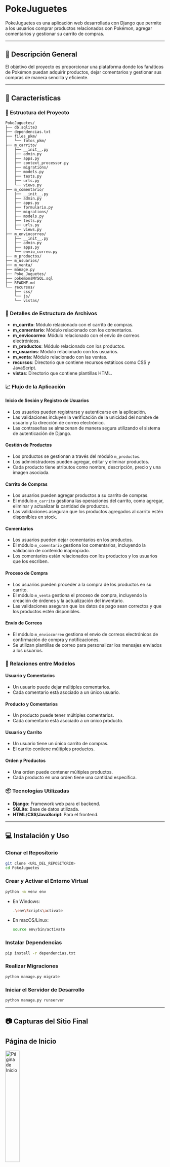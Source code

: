 # PokeJuguetes

PokeJuguetes es una aplicación web desarrollada con Django que permite a los usuarios comprar productos relacionados con Pokémon, agregar comentarios y gestionar su carrito de compras.

---

## 📄 Descripción General

El objetivo del proyecto es proporcionar una plataforma donde los fanáticos de Pokémon puedan adquirir productos, dejar comentarios y gestionar sus compras de manera sencilla y eficiente.

---

## 📕 Características

### 📃 Estructura del Proyecto

```plaintext
PokeJuguetes/
├── db.sqlite3
├── dependencias.txt
├── files_pkm/
│   └── fotos_pkm/
├── m_carrito/
│   ├── __init__.py
│   ├── admin.py
│   ├── apps.py
│   ├── context_processor.py
│   ├── migrations/
│   ├── models.py
│   ├── tests.py
│   ├── urls.py
│   └── views.py
├── m_comentario/
│   ├── __init__.py
│   ├── admin.py
│   ├── apps.py
│   ├── formulario.py
│   ├── migrations/
│   ├── models.py
│   ├── tests.py
│   ├── urls.py
│   └── views.py
├── m_enviocorreo/
│   ├── __init__.py
│   ├── admin.py
│   ├── apps.py
│   └── envio_correo.py
├── m_productos/
├── m_usuarios/
├── m_venta/
├── manage.py
├── Poke_Juguetes/
├── pokemonsMYSQL.sql
├── README.md
└── recursos/
    ├── css/
    └── js/
    └── vistas/
```
### 📂 Detalles de Estructura de Archivos

- **m_carrito**: Módulo relacionado con el carrito de compras.
- **m_comentario**: Módulo relacionado con los comentarios.
- **m_enviocorreo**: Módulo relacionado con el envío de correos electrónicos.
- **m_productos**: Módulo relacionado con los productos.
- **m_usuarios**: Módulo relacionado con los usuarios.
- **m_venta**: Módulo relacionado con las ventas.
- **recursos**: Directorio que contiene recursos estáticos como CSS y JavaScript.
- **vistas**: Directorio que contiene plantillas HTML.

### 📈 Flujo de la Aplicación

#### Inicio de Sesión y Registro de Usuarios

- Los usuarios pueden registrarse y autenticarse en la aplicación.
- Las validaciones incluyen la verificación de la unicidad del nombre de usuario y la dirección de correo electrónico.
- Las contraseñas se almacenan de manera segura utilizando el sistema de autenticación de Django.

#### Gestión de Productos

- Los productos se gestionan a través del módulo `m_productos`.
- Los administradores pueden agregar, editar y eliminar productos.
- Cada producto tiene atributos como nombre, descripción, precio y una imagen asociada.

#### Carrito de Compras

- Los usuarios pueden agregar productos a su carrito de compras.
- El módulo `m_carrito` gestiona las operaciones del carrito, como agregar, eliminar y actualizar la cantidad de productos.
- Las validaciones aseguran que los productos agregados al carrito estén disponibles en stock.

#### Comentarios

- Los usuarios pueden dejar comentarios en los productos.
- El módulo `m_comentario` gestiona los comentarios, incluyendo la validación de contenido inapropiado.
- Los comentarios están relacionados con los productos y los usuarios que los escriben.

#### Proceso de Compra

- Los usuarios pueden proceder a la compra de los productos en su carrito.
- El módulo `m_venta` gestiona el proceso de compra, incluyendo la creación de órdenes y la actualización del inventario.
- Las validaciones aseguran que los datos de pago sean correctos y que los productos estén disponibles.

#### Envío de Correos

- El módulo `m_enviocorreo` gestiona el envío de correos electrónicos de confirmación de compra y notificaciones.
- Se utilizan plantillas de correo para personalizar los mensajes enviados a los usuarios.

### 🔄 Relaciones entre Modelos

#### Usuario y Comentarios

- Un usuario puede dejar múltiples comentarios.
- Cada comentario está asociado a un único usuario.

#### Producto y Comentarios

- Un producto puede tener múltiples comentarios.
- Cada comentario está asociado a un único producto.

#### Usuario y Carrito

- Un usuario tiene un único carrito de compras.
- El carrito contiene múltiples productos.

#### Orden y Productos

- Una orden puede contener múltiples productos.
- Cada producto en una orden tiene una cantidad específica.

### 📦 Tecnologías Utilizadas

- **Django**: Framework web para el backend.
- **SQLite**: Base de datos utilizada.
- **HTML/CSS/JavaScript**: Para el frontend.

---

## 💻 Instalación y Uso

### Clonar el Repositorio

```sh
git clone <URL_DEL_REPOSITORIO>
cd PokeJuguetes
```

### Crear y Activar el Entorno Virtual

```sh
python -m venv env
```

- En Windows:
    ```sh
    .\env\Scripts\activate
    ```
- En macOS/Linux:
    ```sh
    source env/bin/activate
    ```

### Instalar Dependencias

```sh
pip install -r dependencias.txt
```

### Realizar Migraciones

```sh
python manage.py migrate
```

### Iniciar el Servidor de Desarrollo
```sh
python manage.py runserver
```

---

## 📷 Capturas del Sitio Final

<p align="center">
    <h2> Página de Inicio</h2>
    <img src="recursos/img/readme_img/1.png" alt="Página de Inicio" width="30%" onmouseover="this.style.width='100%'" onmouseout="this.style.width='30%'">
    <h2> Página de Productos</h2>
    <img src="ruta/a/imagen_productos.png" alt="Página de Productos" width="30%" onmouseover="this.style.width='100%'" onmouseout="this.style.width='30%'">
    <h2> Página de Carrito</h2>
    <img src="ruta/a/imagen_carrito.png" alt="Página de Carrito" width="30%" onmouseover="this.style.width='100%'" onmouseout="this.style.width='30%'">
    <h2> Página de Comentarios</h2>
    <img src="ruta/a/imagen_comentarios.png" alt="Página de Comentarios" width="30%" onmouseover="this.style.width='100%'" onmouseout="this.style.width='30%'>
</p>
```
```sh
python manage.py runserver
```

---

## 📷 Capturas del Sitio Final

<p align="center">
    <h2> Página de Inicio</h2>
    <img src="ruta/a/imagen_inicio.png" alt="Página de Inicio" width="100%">
    <h2> Página de Productos</h2>
    <img src="ruta/a/imagen_productos.png" alt="Página de Productos" width="100%">
    <h2> Página de Carrito</h2>
    <img src="ruta/a/imagen_carrito.png" alt="Página de Carrito" width="100%">
    <h2> Página de Comentarios</h2>
    <img src="ruta/a/imagen_comentarios.png" alt="Página de Comentarios" width="100%">
</p>

---

## 📧 Contacto

Para consultas o sugerencias relacionadas con este proyecto, puedes contactar a:

- ** Nombre del Autor: Carlos Vallejos
- ** Correo Electrónico: [vallejos.leon.carlos@gmail.com]
 
